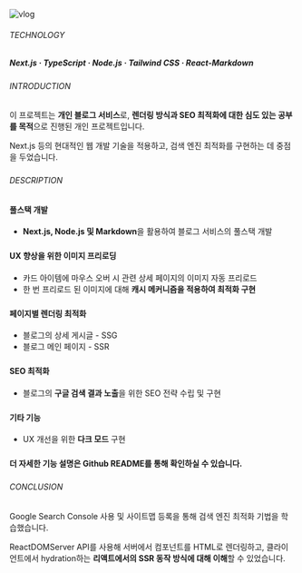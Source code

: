 ![vlog](https://github.com/jhchoi1182/portfolio/assets/116577489/70ed7fdb-ea95-42d1-ab02-091e3a961e05)

###### TECHNOLOGY

##### Next.js · TypeScript · Node.js · Tailwind CSS · React-Markdown

###

###### INTRODUCTION

이 프로젝트는 **개인 블로그 서비스**로, **렌더링 방식과 SEO 최적화에 대한 심도 있는 공부를 목적**으로 진행된 개인 프로젝트입니다.

Next.js 등의 현대적인 웹 개발 기술을 적용하고, 검색 엔진 최적화를 구현하는 데 중점을 두었습니다.

###

###### DESCRIPTION

#### 풀스택 개발

- **Next.js, Node.js 및 Markdown**을 활용하여 블로그 서비스의 풀스택 개발

###

#### UX 향상을 위한 이미지 프리로딩

- 카드 아이템에 마우스 오버 시 관련 상세 페이지의 이미지 자동 프리로드
- 한 번 프리로드 된 이미지에 대해 **캐시 메커니즘을 적용하여 최적화 구현**

###

#### 페이지별 렌더링 최적화

- 블로그의 상세 게시글 - SSG
- 블로그 메인 페이지 - SSR

###

#### SEO 최적화

- 블로그의 **구글 검색 결과 노출**을 위한 SEO 전략 수립 및 구현

###

#### 기타 기능

- UX 개선을 위한 **다크 모드** 구현

###

**더 자세한 기능 설명은 Github README를 통해 확인하실 수 있습니다.**

###

###### CONCLUSION

Google Search Console 사용 및 사이트맵 등록을 통해 검색 엔진 최적화 기법을 학습했습니다.

ReactDOMServer API를 사용해 서버에서 컴포넌트를 HTML로 렌더링하고, 클라이언트에서 hydration하는 **리액트에서의 SSR 동작 방식에 대해 이해**할 수 있었습니다.
